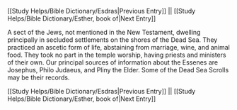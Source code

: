 [[Study Helps/Bible Dictionary/Esdras|Previous Entry]]  ||  [[Study Helps/Bible Dictionary/Esther, book of|Next Entry]]

 A sect of the Jews, not mentioned in the New Testament, dwelling principally in secluded settlements on the shores of the Dead Sea. They practiced an ascetic form of life, abstaining from marriage, wine, and animal food. They took no part in the temple worship, having priests and ministers of their own. Our principal sources of information about the Essenes are Josephus, Philo Judaeus, and Pliny the Elder. Some of the Dead Sea Scrolls may be their records.

[[Study Helps/Bible Dictionary/Esdras|Previous Entry]]  ||  [[Study Helps/Bible Dictionary/Esther, book of|Next Entry]]